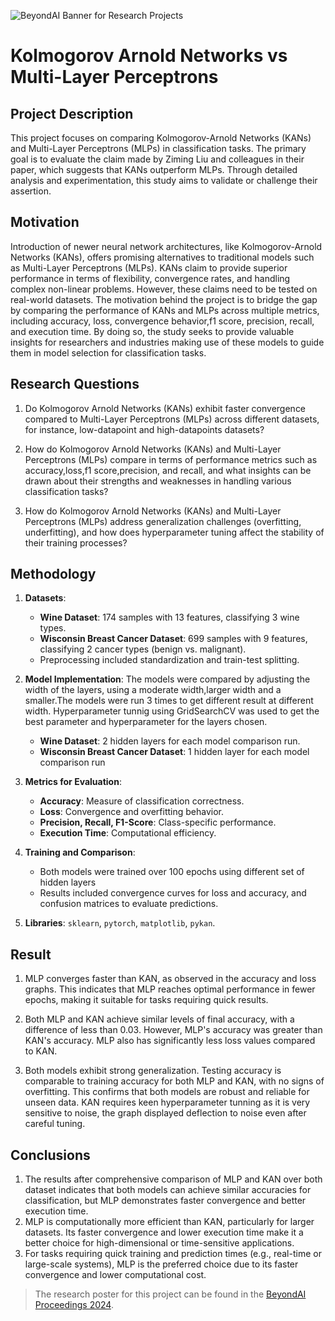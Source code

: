 ![BeyondAI Banner for Research Projects](../BeyondAI_Banner_Research_Projects_2024.png)

# Kolmogorov Arnold Networks vs Multi-Layer Perceptrons 

## Project Description
This project focuses on comparing Kolmogorov-Arnold Networks (KANs) and Multi-Layer Perceptrons (MLPs) in classification tasks. The primary goal is to evaluate the claim made by Ziming Liu and colleagues in their paper, which suggests that KANs outperform MLPs. Through detailed analysis and experimentation, this study aims to validate or challenge their assertion.


## Motivation
Introduction of newer neural network architectures, like Kolmogorov-Arnold Networks (KANs), offers promising alternatives to traditional models such as Multi-Layer Perceptrons (MLPs). KANs claim to provide superior performance in terms of flexibility, convergence rates, and handling complex non-linear problems. However, these claims need to be tested on real-world datasets.
The motivation behind the project is to bridge the gap by comparing the performance of KANs and MLPs across multiple metrics, including accuracy, loss, convergence behavior,f1 score, precision, recall, and execution time. By doing so, the study seeks to provide valuable insights for researchers and industries making use of these models to guide them in model selection for classification tasks.
## Research Questions
1. Do Kolmogorov Arnold Networks (KANs) exhibit faster convergence compared to Multi-Layer Perceptrons (MLPs) across different datasets, for instance, low-datapoint and high-datapoints datasets?

2. How do Kolmogorov Arnold Networks (KANs) and Multi-Layer Perceptrons (MLPs) compare in terms of performance metrics such as accuracy,loss,f1 score,precision, and recall, and what insights can be drawn about their strengths and weaknesses in handling various classification tasks?

3. How do Kolmogorov Arnold Networks (KANs) and Multi-Layer Perceptrons (MLPs) address generalization challenges (overfitting, underfitting), and how does hyperparameter tuning affect the stability of their training processes?



## Methodology
1. **Datasets**:  
   - **Wine Dataset**: 174 samples with 13 features, classifying 3 wine types.  
   - **Wisconsin Breast Cancer Dataset**: 699 samples with 9 features, classifying 2 cancer types (benign vs. malignant).  
   - Preprocessing included standardization and train-test splitting.  

2. **Model Implementation**:
   The models were compared by adjusting the width of the layers, using a moderate width,larger width and a smaller.The models were run 3 times to get different result at different width. Hyperparameter tunnig using GridSearchCV was used to get the best parameter and hyperparameter for the layers chosen.
   - **Wine Dataset**: 2 hidden layers for each model comparison run.
   - **Wisconsin Breast Cancer Dataset**: 1 hidden layer for each model comparison run
   
4. **Metrics for Evaluation**:  
   - **Accuracy**: Measure of classification correctness.  
   - **Loss**: Convergence and overfitting behavior.  
   - **Precision, Recall, F1-Score**: Class-specific performance.  
   - **Execution Time**: Computational efficiency.  

5. **Training and Comparison**:  
   - Both models were trained over 100 epochs using different set of hidden layers 
   - Results included convergence curves for loss and accuracy, and confusion matrices to evaluate predictions.  

6. **Libraries**: `sklearn`, `pytorch`, `matplotlib`, `pykan`.  

## Result
1. MLP converges faster than KAN, as observed in the accuracy and loss graphs. This indicates that MLP reaches optimal performance in fewer epochs, making it suitable for tasks requiring quick results.

2. Both MLP and KAN achieve similar levels of final accuracy, with a difference of less than 0.03. However, MLP's accuracy was greater than KAN's accuracy. MLP also has significantly less loss values compared to KAN.

3. Both models exhibit strong generalization. Testing accuracy is comparable to training accuracy for both MLP and KAN, with no signs of overfitting. This confirms that both models are robust and reliable for unseen data. KAN requires keen hyperparameter tunning as it is very sensitive to noise, the graph displayed deflection to noise even after careful tuning.
## Conclusions
1. The results after comprehensive comparison of MLP and KAN over both dataset indicates that both models can achieve similar accuracies for classification, but MLP demonstrates faster convergence and better execution time.
2. MLP is computationally more efficient than KAN, particularly for larger datasets. Its faster convergence and lower execution time make it a better choice for high-dimensional or time-sensitive applications.
3. For tasks requiring quick training and prediction times (e.g., real-time or large-scale systems), MLP is the preferred choice due to its faster convergence and lower computational cost.
> The research poster for this project can be found in the [BeyondAI Proceedings 2024](https://thinkingbeyond.education/beyondai_proceedings_2024/).
